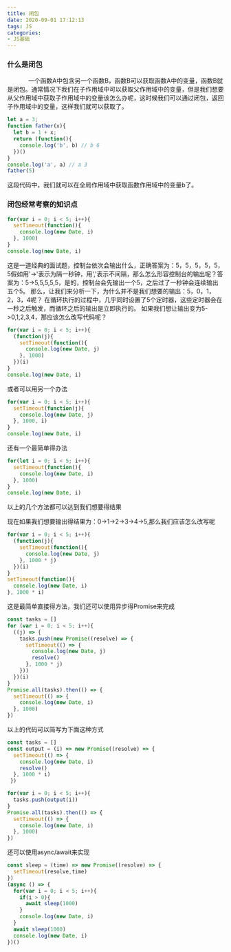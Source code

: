 ```yaml
---
title: 闭包
date: 2020-09-01 17:12:13
tags: JS
categories:
- JS基础
---
```

### 什么是闭包
&ensp;&ensp;&ensp;&ensp;&ensp;&ensp;&ensp;一个函数A中包含另一个函数B，函数B可以获取函数A中的变量，函数B就是闭包。通常情况下我们在子作用域中可以获取父作用域中的变量，但是我们想要从父作用域中获取子作用域中的变量该怎么办呢，这时候我们可以通过闭包，返回子作用域中的变量，这样我们就可以获取了。
```js
let a = 3;
function father(x){
  let b = 1 + x;
  return (function(){
    console.log('b', b) // b 6
  })()
}
console.log('a', a) // a 3
father(5)
```
这段代码中，我们就可以在全局作用域中获取函数作用域中的变量b了。
### 闭包经常考察的知识点
```js
for(var i = 0; i < 5; i++){
  setTimeout(function(){
    console.log(new Date, i)
  }, 1000)
}
console.log(new Date, i)
```
这是一道经典的面试题，控制台依次会输出什么，正确答案为：5，5，5，5，5，5假如用'->'表示为隔一秒钟，用','表示不间隔，那么怎么形容控制台的输出呢？答案为：5->5,5,5,5,5，是的，控制台会先输出一个5，之后过了一秒钟会连续输出五个5。
那么，让我们来分析一下，为什么并不是我们想要的输出：5，0，1，2，3，4呢？
在循环执行的过程中，几乎同时设置了5个定时器，这些定时器会在一秒之后触发，而循环之后的输出是立即执行的。
如果我们想让输出变为5->0,1,2,3,4，那应该怎么改写代码呢？
```js
for(var i = 0; i < 5; i++){
  (function(j){
    setTimeout(function(){
      console.log(new Date, j)
    }, 1000)
  })(i)
}
console.log(new Date, i)
```
或者可以用另一个办法
```js
for(var i = 0; i < 5; i++){
  setTimeout(function(j){
    console.log(new Date, j)
  }, 1000, i)
}
console.log(new Date, i)
```
还有一个最简单得办法
```js
for(let i = 0; i < 5; i++){
  setTimeout(function(){
    console.log(new Date, i)
  }, 1000)
}
console.log(new Date, i)
```
以上的几个方法都可以达到我们想要得结果

现在如果我们想要输出得结果为：0->1->2->3->4->5,那么我们应该怎么改写呢
```js
for(var i = 0; i < 5; i++){
  (function(j){
    setTimeout(function(){
      console.log(new Date, j)
    }, 1000 * j)
  })(i)
}
setTimeout(function(){
  console.log(new Date, i)
}, 1000 * i)
```
这是最简单直接得方法，我们还可以使用异步得Promise来完成

```js
const tasks = []
for (var i = 0; i < 5; i++){
  ((j) => {
    tasks.push(new Promise((resolve) => {
      setTimeout(() => {
        console.log(new Date, j)
        resolve()
      }, 1000 * j)
    }))
  })(i)
}
Promise.all(tasks).then(() => {
  setTimeout(() => {
    console.log(new Date, i)
  }, 1000)
})
```

以上的代码可以简写为下面这种方式

```js
const tasks = []
const output = (i) => new Promise((resolve) => {
  setTimeout(() => {
    console.log(new Date, i)
    resolve()
  }, 1000 * i)
 })

for(var i = 0; i < 5; i++){
  tasks.push(output(i))
}
Promise.all(tasks).then(() => {
  setTimeout(() => {
    console.log(new Date, i)
  }, 1000)
})
```
还可以使用async/await来实现
```js
const sleep = (time) => new Promise((resolve) => {
  setTimeout(resolve,time)
})
(async () => {
  for(var i = 0; i < 5; i++){
    if(i > 0){
      await sleep(1000)
    }
    console.log(new Date, i)
  }
  await sleep(1000)
  console.log(new Date, i)
})()
```

